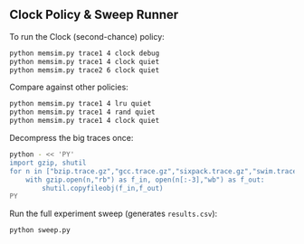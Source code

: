 ## Clock Policy & Sweep Runner

To run the Clock (second-chance) policy:

```bash
python memsim.py trace1 4 clock debug
python memsim.py trace1 4 clock quiet
python memsim.py trace2 6 clock quiet
```

Compare against other policies:

```bash
python memsim.py trace1 4 lru quiet
python memsim.py trace1 4 rand quiet
python memsim.py trace1 4 clock quiet
```

Decompress the big traces once:

```bash
python - << 'PY'
import gzip, shutil
for n in ["bzip.trace.gz","gcc.trace.gz","sixpack.trace.gz","swim.trace.gz"]:
    with gzip.open(n,"rb") as f_in, open(n[:-3],"wb") as f_out:
        shutil.copyfileobj(f_in,f_out)
PY
```

Run the full experiment sweep (generates `results.csv`):

```bash
python sweep.py
```
